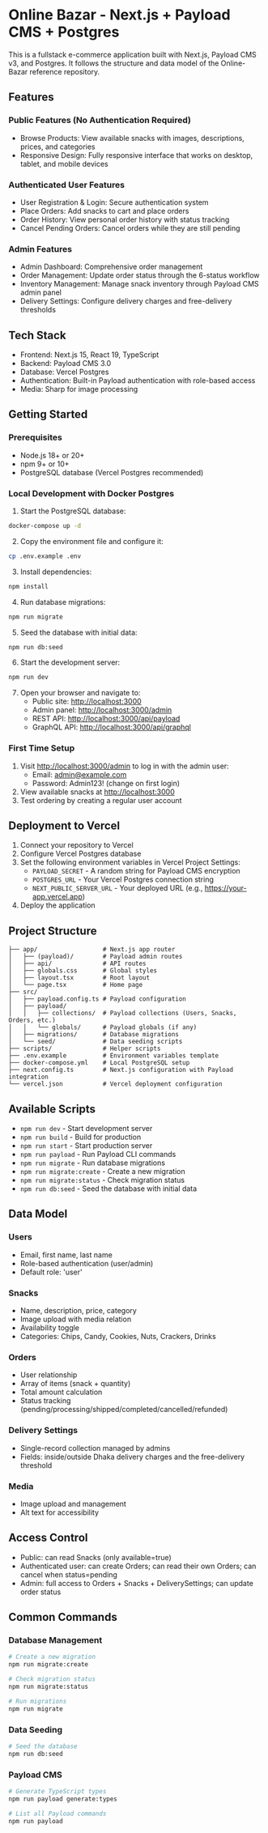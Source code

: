 # Online Bazar - Next.js + Payload CMS + Postgres

This is a fullstack e-commerce application built with Next.js, Payload CMS v3, and Postgres. It follows the structure and data model of the Online-Bazar reference repository.

## Features

### Public Features (No Authentication Required)
- Browse Products: View available snacks with images, descriptions, prices, and categories
- Responsive Design: Fully responsive interface that works on desktop, tablet, and mobile devices

### Authenticated User Features
- User Registration & Login: Secure authentication system
- Place Orders: Add snacks to cart and place orders
- Order History: View personal order history with status tracking
- Cancel Pending Orders: Cancel orders while they are still pending

### Admin Features
- Admin Dashboard: Comprehensive order management
- Order Management: Update order status through the 6-status workflow
- Inventory Management: Manage snack inventory through Payload CMS admin panel
- Delivery Settings: Configure delivery charges and free-delivery thresholds

## Tech Stack
- Frontend: Next.js 15, React 19, TypeScript
- Backend: Payload CMS 3.0
- Database: Vercel Postgres
- Authentication: Built-in Payload authentication with role-based access
- Media: Sharp for image processing

## Getting Started

### Prerequisites
- Node.js 18+ or 20+
- npm 9+ or 10+
- PostgreSQL database (Vercel Postgres recommended)

### Local Development with Docker Postgres

1. Start the PostgreSQL database:
```bash
docker-compose up -d
```

2. Copy the environment file and configure it:
```bash
cp .env.example .env
```

3. Install dependencies:
```bash
npm install
```

4. Run database migrations:
```bash
npm run migrate
```

5. Seed the database with initial data:
```bash
npm run db:seed
```

6. Start the development server:
```bash
npm run dev
```

7. Open your browser and navigate to:
   - Public site: [http://localhost:3000](http://localhost:3000)
   - Admin panel: [http://localhost:3000/admin](http://localhost:3000/admin)
   - REST API: [http://localhost:3000/api/payload](http://localhost:3000/api/payload)
   - GraphQL API: [http://localhost:3000/api/graphql](http://localhost:3000/api/graphql)

### First Time Setup
1. Visit [http://localhost:3000/admin](http://localhost:3000/admin) to log in with the admin user:
   - Email: admin@example.com
   - Password: Admin123! (change on first login)
2. View available snacks at [http://localhost:3000](http://localhost:3000)
3. Test ordering by creating a regular user account

## Deployment to Vercel

1. Connect your repository to Vercel
2. Configure Vercel Postgres database
3. Set the following environment variables in Vercel Project Settings:
   - `PAYLOAD_SECRET` - A random string for Payload CMS encryption
   - `POSTGRES_URL` - Your Vercel Postgres connection string
   - `NEXT_PUBLIC_SERVER_URL` - Your deployed URL (e.g., https://your-app.vercel.app)
4. Deploy the application

## Project Structure
```
├── app/                  # Next.js app router
│   ├── (payload)/        # Payload admin routes
│   ├── api/              # API routes
│   ├── globals.css       # Global styles
│   ├── layout.tsx        # Root layout
│   └── page.tsx          # Home page
├── src/
│   ├── payload.config.ts # Payload configuration
│   ├── payload/
│   │   ├── collections/  # Payload collections (Users, Snacks, Orders, etc.)
│   │   └── globals/      # Payload globals (if any)
│   ├── migrations/       # Database migrations
│   └── seed/             # Data seeding scripts
├── scripts/              # Helper scripts
├── .env.example          # Environment variables template
├── docker-compose.yml    # Local PostgreSQL setup
├── next.config.ts        # Next.js configuration with Payload integration
└── vercel.json           # Vercel deployment configuration
```

## Available Scripts

- `npm run dev` - Start development server
- `npm run build` - Build for production
- `npm run start` - Start production server
- `npm run payload` - Run Payload CLI commands
- `npm run migrate` - Run database migrations
- `npm run migrate:create` - Create a new migration
- `npm run migrate:status` - Check migration status
- `npm run db:seed` - Seed the database with initial data

## Data Model

### Users
- Email, first name, last name
- Role-based authentication (user/admin)
- Default role: 'user'

### Snacks
- Name, description, price, category
- Image upload with media relation
- Availability toggle
- Categories: Chips, Candy, Cookies, Nuts, Crackers, Drinks

### Orders
- User relationship
- Array of items (snack + quantity)
- Total amount calculation
- Status tracking (pending/processing/shipped/completed/cancelled/refunded)

### Delivery Settings
- Single-record collection managed by admins
- Fields: inside/outside Dhaka delivery charges and the free-delivery threshold

### Media
- Image upload and management
- Alt text for accessibility

## Access Control

- Public: can read Snacks (only available=true)
- Authenticated user: can create Orders; can read their own Orders; can cancel when status=pending
- Admin: full access to Orders + Snacks + DeliverySettings; can update order status

## Common Commands

### Database Management
```bash
# Create a new migration
npm run migrate:create

# Check migration status
npm run migrate:status

# Run migrations
npm run migrate
```

### Data Seeding
```bash
# Seed the database
npm run db:seed
```

### Payload CMS
```bash
# Generate TypeScript types
npm run payload generate:types

# List all Payload commands
npm run payload
```